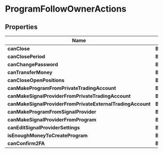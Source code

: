 # ProgramFollowOwnerActions

## Properties
Name | Type | Description | Notes
------------ | ------------- | ------------- | -------------
**canClose** | **Boolean** |  |  [optional]
**canClosePeriod** | **Boolean** |  |  [optional]
**canChangePassword** | **Boolean** |  |  [optional]
**canTransferMoney** | **Boolean** |  |  [optional]
**canCloseOpenPositions** | **Boolean** |  |  [optional]
**canMakeProgramFromPrivateTradingAccount** | **Boolean** |  |  [optional]
**canMakeSignalProviderFromPrivateTradingAccount** | **Boolean** |  |  [optional]
**canMakeSignalProviderFromPrivateExternalTradingAccount** | **Boolean** |  |  [optional]
**canMakeProgramFromSignalProvider** | **Boolean** |  |  [optional]
**canMakeSignalProviderFromProgram** | **Boolean** |  |  [optional]
**canEditSignalProviderSettings** | **Boolean** |  |  [optional]
**isEnoughMoneyToCreateProgram** | **Boolean** |  |  [optional]
**canConfirm2FA** | **Boolean** |  |  [optional]
